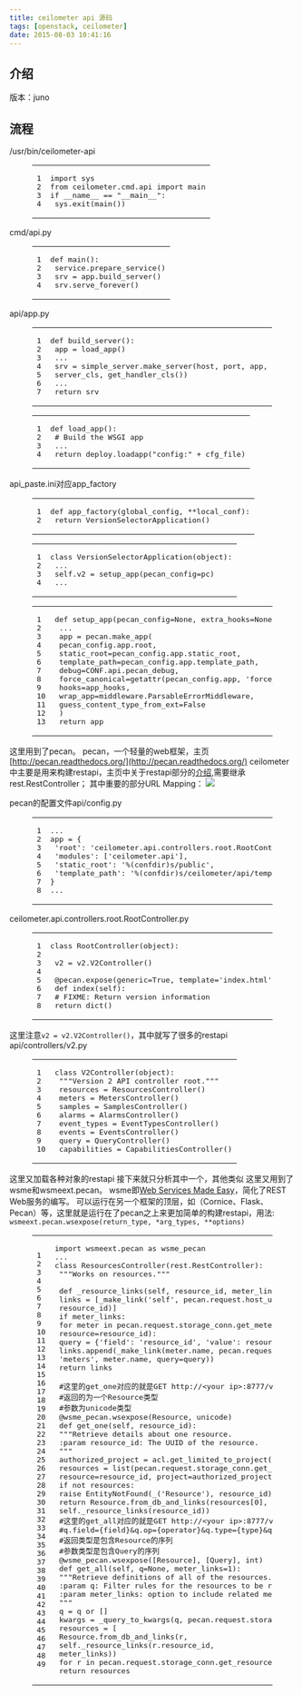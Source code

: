 ```yaml
---
title: ceilometer api 源码
tags: [openstack, ceilometer]
date: 2015-08-03 10:41:16
---
```


## [](https://ly798.github.io/2015/08/03/ceilometer-api-%E6%BA%90%E7%A0%81/#u4ECB_u7ECD "介绍")介绍

版本：juno
 <!-- more -->

## [](https://ly798.github.io/2015/08/03/ceilometer-api-%E6%BA%90%E7%A0%81/#u6D41_u7A0B "流程")流程

/usr/bin/ceilometer-api
 <figure class="highlight stylus"><table><tr><td class="gutter"><pre><span class="line">1</span>
<span class="line">2</span>
<span class="line">3</span>
<span class="line">4</span>
</pre></td><td class="code"><pre><span class="line">import sys</span>
<span class="line">from ceilometer<span class="class">.cmd</span><span class="class">.api</span> import main</span>
<span class="line"><span class="keyword">if</span> __name__ == <span class="string">"__main__"</span>:</span>
<span class="line"> sys.<span class="function"><span class="title">exit</span><span class="params">(main()</span></span>)</span>
</pre></td></tr></table></figure>

cmd/api.py
<figure class="highlight python"><table><tr><td class="gutter"><pre><span class="line">1</span>
<span class="line">2</span>
<span class="line">3</span>
<span class="line">4</span>
</pre></td><td class="code"><pre><span class="line"><span class="function"><span class="keyword">def</span> <span class="title">main</span><span class="params">()</span>:</span></span>
<span class="line"> service.prepare_service()</span>
<span class="line"> srv = app.build_server()</span>
<span class="line"> srv.serve_forever()</span>
</pre></td></tr></table></figure>

api/app.py
<figure class="highlight python"><table><tr><td class="gutter"><pre><span class="line">1</span>
<span class="line">2</span>
<span class="line">3</span>
<span class="line">4</span>
<span class="line">5</span>
<span class="line">6</span>
<span class="line">7</span>
</pre></td><td class="code"><pre><span class="line"><span class="function"><span class="keyword">def</span> <span class="title">build_server</span><span class="params">()</span>:</span></span>
<span class="line"> app = load_app()</span>
<span class="line"> ...</span>
<span class="line"> srv = simple_server.make_server(host, port, app,</span>
<span class="line"> server_cls, get_handler_cls())</span>
<span class="line"> ...</span>
<span class="line"> <span class="keyword">return</span> srv</span>
</pre></td></tr></table></figure>
 <figure class="highlight python"><table><tr><td class="gutter"><pre><span class="line">1</span>
<span class="line">2</span>
<span class="line">3</span>
<span class="line">4</span>
</pre></td><td class="code"><pre><span class="line"><span class="function"><span class="keyword">def</span> <span class="title">load_app</span><span class="params">()</span>:</span></span>
<span class="line"> <span class="comment"># Build the WSGI app</span></span>
<span class="line"> ...</span>
<span class="line"> <span class="keyword">return</span> deploy.loadapp(<span class="string">"config:"</span> + cfg_file)</span>
</pre></td></tr></table></figure> 

api_paste.ini对应app_factory
<figure class="highlight python"><table><tr><td class="gutter"><pre><span class="line">1</span>
<span class="line">2</span>
</pre></td><td class="code"><pre><span class="line"><span class="function"><span class="keyword">def</span> <span class="title">app_factory</span><span class="params">(global_config, **local_conf)</span>:</span></span>
<span class="line"> <span class="keyword">return</span> VersionSelectorApplication()</span>
</pre></td></tr></table></figure>
 <figure class="highlight stylus"><table><tr><td class="gutter"><pre><span class="line">1</span>
<span class="line">2</span>
<span class="line">3</span>
<span class="line">4</span>
</pre></td><td class="code"><pre><span class="line">class <span class="function"><span class="title">VersionSelectorApplication</span><span class="params">(object)</span></span>:</span>
<span class="line"> ...</span>
<span class="line"> self<span class="class">.v2</span> = <span class="function"><span class="title">setup_app</span><span class="params">(pecan_config=pc)</span></span></span>
<span class="line"> ...</span>
</pre></td></tr></table></figure> <figure class="highlight stylus"><table><tr><td class="gutter"><pre><span class="line">1</span>
<span class="line">2</span>
<span class="line">3</span>
<span class="line">4</span>
<span class="line">5</span>
<span class="line">6</span>
<span class="line">7</span>
<span class="line">8</span>
<span class="line">9</span>
<span class="line">10</span>
<span class="line">11</span>
<span class="line">12</span>
<span class="line">13</span>
</pre></td><td class="code"><pre><span class="line">def <span class="function"><span class="title">setup_app</span><span class="params">(pecan_config=None, extra_hooks=None)</span></span>:</span>
<span class="line"> ...</span>
<span class="line"> app = pecan.make_app(</span>
<span class="line"> pecan_config<span class="class">.app</span><span class="class">.root</span>,</span>
<span class="line"> static_root=pecan_config<span class="class">.app</span><span class="class">.static_root</span>,</span>
<span class="line"> template_path=pecan_config<span class="class">.app</span><span class="class">.template_path</span>,</span>
<span class="line"> debug=CONF<span class="class">.api</span><span class="class">.pecan_debug</span>,</span>
<span class="line"> force_canonical=<span class="function"><span class="title">getattr</span><span class="params">(pecan_config.app, <span class="string">'force_canonical'</span>, True)</span></span>,</span>
<span class="line"> hooks=app_hooks,</span>
<span class="line"> wrap_app=middleware<span class="class">.ParsableErrorMiddleware</span>,</span>
<span class="line"> guess_content_type_from_ext=False</span>
<span class="line"> )</span>
<span class="line"> return app</span>
</pre></td></tr></table></figure> 

这里用到了pecan。
pecan，一个轻量的web框架，主页[http://pecan.readthedocs.org/](http://pecan.readthedocs.org/)
ceilometer中主要是用来构建restapi，主页中关于restapi部分的[介绍](http://pecan.readthedocs.org/en/latest/rest.html#writing-restful-web-services-with-restcontroller),需要继承rest.RestController；
其中重要的部分URL Mapping：
![](pecanapi.jpg)

pecan的配置文件api/config.py
<figure class="highlight prolog"><table><tr><td class="gutter"><pre><span class="line">1</span>
<span class="line">2</span>
<span class="line">3</span>
<span class="line">4</span>
<span class="line">5</span>
<span class="line">6</span>
<span class="line">7</span>
<span class="line">8</span>
</pre></td><td class="code"><pre><span class="line">...</span>
<span class="line"><span class="atom">app</span> = &#123;</span>
<span class="line"> <span class="string">'root'</span>: <span class="string">'ceilometer.api.controllers.root.RootController'</span>,</span>
<span class="line"> <span class="string">'modules'</span>: [<span class="string">'ceilometer.api'</span>],</span>
<span class="line"> <span class="string">'static_root'</span>: <span class="string">'%(confdir)s/public'</span>,</span>
<span class="line"> <span class="string">'template_path'</span>: <span class="string">'%(confdir)s/ceilometer/api/templates'</span>,</span>
<span class="line">&#125;</span>
<span class="line">...</span>
</pre></td></tr></table></figure>

ceilometer.api.controllers.root.RootController.py
<figure class="highlight python"><table><tr><td class="gutter"><pre><span class="line">1</span>
<span class="line">2</span>
<span class="line">3</span>
<span class="line">4</span>
<span class="line">5</span>
<span class="line">6</span>
<span class="line">7</span>
<span class="line">8</span>
</pre></td><td class="code"><pre><span class="line"><span class="class"><span class="keyword">class</span> <span class="title">RootController</span><span class="params">(object)</span>:</span></span>
<span class="line"></span>
<span class="line"> v2 = v2.V2Controller()</span>
<span class="line"></span>
<span class="line"><span class="decorator"> @pecan.expose(generic=True, template='index.html')</span></span>
<span class="line"> <span class="function"><span class="keyword">def</span> <span class="title">index</span><span class="params">(self)</span>:</span></span>
<span class="line"> <span class="comment"># <span class="doctag">FIXME:</span> Return version information</span></span>
<span class="line"> <span class="keyword">return</span> dict()</span>
</pre></td></tr></table></figure>

这里注意`v2 = v2.V2Controller()`，其中就写了很多的restapi
api/controllers/v2.py
<figure class="highlight stylus"><table><tr><td class="gutter"><pre><span class="line">1</span>
<span class="line">2</span>
<span class="line">3</span>
<span class="line">4</span>
<span class="line">5</span>
<span class="line">6</span>
<span class="line">7</span>
<span class="line">8</span>
<span class="line">9</span>
<span class="line">10</span>
</pre></td><td class="code"><pre><span class="line">class <span class="function"><span class="title">V2Controller</span><span class="params">(object)</span></span>:</span>
<span class="line"> <span class="string">""</span><span class="string">"Version 2 API controller root."</span><span class="string">""</span></span>
<span class="line"> resources = <span class="function"><span class="title">ResourcesController</span><span class="params">()</span></span></span>
<span class="line"> meters = <span class="function"><span class="title">MetersController</span><span class="params">()</span></span></span>
<span class="line"> samples = <span class="function"><span class="title">SamplesController</span><span class="params">()</span></span></span>
<span class="line"> alarms = <span class="function"><span class="title">AlarmsController</span><span class="params">()</span></span></span>
<span class="line"> event_types = <span class="function"><span class="title">EventTypesController</span><span class="params">()</span></span></span>
<span class="line"> events = <span class="function"><span class="title">EventsController</span><span class="params">()</span></span></span>
<span class="line"> query = <span class="function"><span class="title">QueryController</span><span class="params">()</span></span></span>
<span class="line"> capabilities = <span class="function"><span class="title">CapabilitiesController</span><span class="params">()</span></span></span>
</pre></td></tr></table></figure>

这里又加载各种对象的restapi
接下来就只分析其中一个，其他类似
这里又用到了wsme和wsmeext.pecan。
wsme即[Web Services Made Easy](http://wsme.readthedocs.org/en/latest/)，简化了REST Web服务的编写。
可以运行在另一个框架的顶层，如（Cornice、Flask、Pecan）等，这里就是运行在了pecan之上来更加简单的构建restapi，用法:
`wsmeext.pecan.wsexpose(return_type, *arg_types, **options)`
<figure class="highlight python"><table><tr><td class="gutter"><pre><span class="line">1</span>
<span class="line">2</span>
<span class="line">3</span>
<span class="line">4</span>
<span class="line">5</span>
<span class="line">6</span>
<span class="line">7</span>
<span class="line">8</span>
<span class="line">9</span>
<span class="line">10</span>
<span class="line">11</span>
<span class="line">12</span>
<span class="line">13</span>
<span class="line">14</span>
<span class="line">15</span>
<span class="line">16</span>
<span class="line">17</span>
<span class="line">18</span>
<span class="line">19</span>
<span class="line">20</span>
<span class="line">21</span>
<span class="line">22</span>
<span class="line">23</span>
<span class="line">24</span>
<span class="line">25</span>
<span class="line">26</span>
<span class="line">27</span>
<span class="line">28</span>
<span class="line">29</span>
<span class="line">30</span>
<span class="line">31</span>
<span class="line">32</span>
<span class="line">33</span>
<span class="line">34</span>
<span class="line">35</span>
<span class="line">36</span>
<span class="line">37</span>
<span class="line">38</span>
<span class="line">39</span>
<span class="line">40</span>
<span class="line">41</span>
<span class="line">42</span>
<span class="line">43</span>
<span class="line">44</span>
<span class="line">45</span>
<span class="line">46</span>
<span class="line">47</span>
<span class="line">48</span>
<span class="line">49</span>
</pre></td><td class="code"><pre><span class="line"><span class="keyword">import</span> wsmeext.pecan <span class="keyword">as</span> wsme_pecan</span>
<span class="line">...</span>
<span class="line"><span class="class"><span class="keyword">class</span> <span class="title">ResourcesController</span><span class="params">(rest.RestController)</span>:</span></span>
<span class="line"> <span class="string">"""Works on resources."""</span></span>
<span class="line"></span>
<span class="line"> <span class="function"><span class="keyword">def</span> <span class="title">_resource_links</span><span class="params">(self, resource_id, meter_links=<span class="number">1</span>)</span>:</span></span>
<span class="line"> links = [_make_link(<span class="string">'self'</span>, pecan.request.host_url, <span class="string">'resources'</span>,</span>
<span class="line"> resource_id)]</span>
<span class="line"> <span class="keyword">if</span> meter_links:</span>
<span class="line"> <span class="keyword">for</span> meter <span class="keyword">in</span> pecan.request.storage_conn.get_meters(</span>
<span class="line"> resource=resource_id):</span>
<span class="line"> query = &#123;<span class="string">'field'</span>: <span class="string">'resource_id'</span>, <span class="string">'value'</span>: resource_id&#125;</span>
<span class="line"> links.append(_make_link(meter.name, pecan.request.host_url,</span>
<span class="line"> <span class="string">'meters'</span>, meter.name, query=query))</span>
<span class="line"> <span class="keyword">return</span> links</span>
<span class="line"></span>
<span class="line"> <span class="comment">#这里的get_one对应的就是GET http://&lt;your ip&gt;:8777/v2/resources/&lt;resource_id&gt;</span></span>
<span class="line"> <span class="comment">#返回的为一个Resource类型</span></span>
<span class="line"> <span class="comment">#参数为unicode类型</span></span>
<span class="line"><span class="decorator"> @wsme_pecan.wsexpose(Resource, unicode)</span></span>
<span class="line"> <span class="function"><span class="keyword">def</span> <span class="title">get_one</span><span class="params">(self, resource_id)</span>:</span></span>
<span class="line"> <span class="string">"""Retrieve details about one resource.</span>
<span class="line"> :param resource_id: The UUID of the resource.</span>
<span class="line"> """</span></span>
<span class="line"> authorized_project = acl.get_limited_to_project(pecan.request.headers)</span>
<span class="line"> resources = list(pecan.request.storage_conn.get_resources(</span>
<span class="line"> resource=resource_id, project=authorized_project))</span>
<span class="line"> <span class="keyword">if</span> <span class="keyword">not</span> resources:</span>
<span class="line"> <span class="keyword">raise</span> EntityNotFound(_(<span class="string">'Resource'</span>), resource_id)</span>
<span class="line"> <span class="keyword">return</span> Resource.from_db_and_links(resources[<span class="number">0</span>],</span>
<span class="line"> self._resource_links(resource_id))</span>
<span class="line"> <span class="comment">#这里的get_all对应的就是GET http://&lt;your ip&gt;:8777/v2/resources[?meter_links=&#123;meter_links&#125;&amp;</span></span>
<span class="line"> <span class="comment">#q.field=&#123;field&#125;&amp;q.op=&#123;operator&#125;&amp;q.type=&#123;type&#125;&amp;q.value=&#123;value&#125;]</span></span>
<span class="line"> <span class="comment">#返回类型是包含Resource的序列</span></span>
<span class="line"> <span class="comment">#参数类型是包含Query的序列</span></span>
<span class="line"><span class="decorator"> @wsme_pecan.wsexpose([Resource], [Query], int)</span></span>
<span class="line"> <span class="function"><span class="keyword">def</span> <span class="title">get_all</span><span class="params">(self, q=None, meter_links=<span class="number">1</span>)</span>:</span></span>
<span class="line"> <span class="string">"""Retrieve definitions of all of the resources.</span>
<span class="line"> :param q: Filter rules for the resources to be returned.</span>
<span class="line"> :param meter_links: option to include related meter links</span>
<span class="line"> """</span></span>
<span class="line"> q = q <span class="keyword">or</span> []</span>
<span class="line"> kwargs = _query_to_kwargs(q, pecan.request.storage_conn.get_resources)</span>
<span class="line"> resources = [</span>
<span class="line"> Resource.from_db_and_links(r,</span>
<span class="line"> self._resource_links(r.resource_id,</span>
<span class="line"> meter_links))</span>
<span class="line"> <span class="keyword">for</span> r <span class="keyword">in</span> pecan.request.storage_conn.get_resources(**kwargs)]</span>
<span class="line"> <span class="keyword">return</span> resources</span>
</pre></td></tr></table></figure>
